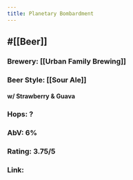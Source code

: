 ```yaml
---
title: Planetary Bombardment
---
```


## #[[Beer]]
### Brewery: [[Urban Family Brewing]]

### Beer Style: [[Sour Ale]]
#### w/ Strawberry & Guava

### Hops: ?

### AbV: 6%

### Rating: 3.75/5

### Link: 
